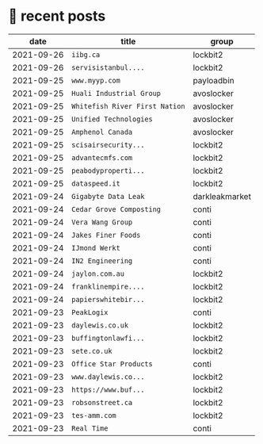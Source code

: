 # 📰 recent posts

| date | title | group |
|---|---|---|
| 2021-09-26 | `iibg.ca ` | lockbit2 |
| 2021-09-26 | `servisistanbul....` | lockbit2 |
| 2021-09-25 | `www.myyp.com` | payloadbin |
| 2021-09-25 | `Huali Industrial Group` | avoslocker |
| 2021-09-25 | `Whitefish River First Nation` | avoslocker |
| 2021-09-25 | `Unified Technologies` | avoslocker |
| 2021-09-25 | `Amphenol Canada` | avoslocker |
| 2021-09-25 | `scisairsecurity... ` | lockbit2 |
| 2021-09-25 | `advantecmfs.com ` | lockbit2 |
| 2021-09-25 | `peabodyproperti... ` | lockbit2 |
| 2021-09-25 | `dataspeed.it ` | lockbit2 |
| 2021-09-24 | `Gigabyte Data Leak` | darkleakmarket |
| 2021-09-24 | `Cedar Grove Composting` | conti |
| 2021-09-24 | `Vera Wang Group` | conti |
| 2021-09-24 | `Jakes Finer Foods` | conti |
| 2021-09-24 | `IJmond Werkt` | conti |
| 2021-09-24 | `IN2 Engineering` | conti |
| 2021-09-24 | `jaylon.com.au ` | lockbit2 |
| 2021-09-24 | `franklinempire.... ` | lockbit2 |
| 2021-09-24 | `papierswhitebir... ` | lockbit2 |
| 2021-09-23 | `PeakLogix` | conti |
| 2021-09-23 | `daylewis.co.uk ` | lockbit2 |
| 2021-09-23 | `buffingtonlawfi... ` | lockbit2 |
| 2021-09-23 | `sete.co.uk ` | lockbit2 |
| 2021-09-23 | `Office Star Products` | conti |
| 2021-09-23 | `www.daylewis.co... ` | lockbit2 |
| 2021-09-23 | `https://www.buf... ` | lockbit2 |
| 2021-09-23 | `robsonstreet.ca ` | lockbit2 |
| 2021-09-23 | `tes-amm.com ` | lockbit2 |
| 2021-09-23 | `Real Time` | conti |
